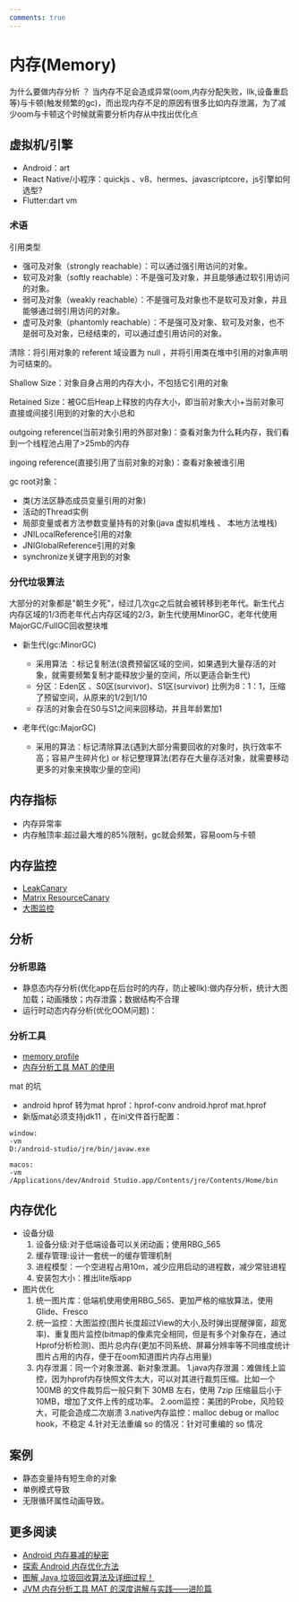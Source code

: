 ```yaml
---
comments: true
---
```

# 内存(Memory)

为什么要做内存分析 ？ 当内存不足会造成异常(oom,内存分配失败，llk,设备重启等)与卡顿(触发频繁的gc)，而出现内存不足的原因有很多比如内存泄漏，为了减少oom与卡顿这个时候就需要分析内存从中找出优化点

## 虚拟机/引擎
- Android：art
- React Native/小程序：quickjs 、v8、hermes、javascriptcore，js引擎如何选型?
- Flutter:dart vm

### 术语

引用类型

- 强可及对象（strongly reachable）：可以通过强引用访问的对象。
- 软可及对象（softly reachable）：不是强可及对象，并且能够通过软引用访问的对象。
- 弱可及对象（weakly reachable）：不是强可及对象也不是软可及对象，并且能够通过弱引用访问的对象。
- 虚可及对象（phantomly reachable）：不是强可及对象、软可及对象，也不是弱可及对象，已经结束的，可以通过虚引用访问的对象。

清除：将引用对象的 referent 域设置为 null ，并将引用类在堆中引用的对象声明为可结束的。

Shallow Size：对象自身占用的内存大小，不包括它引用的对象

Retained Size：被GC后Heap上释放的内存大小，即当前对象大小+当前对象可直接或间接引用到的对象的大小总和

outgoing reference(当前对象引用的外部对象)：查看对象为什么耗内存，我们看到一个线程池占用了>25mb的内存

ingoing reference(直接引用了当前对象的对象)：查看对象被谁引用

gc root对象：

- 类(方法区静态成员变量引用的对象)
- 活动的Thread实例
- 局部变量或者方法参数变量持有的对象(java 虚拟机堆栈 、 本地方法堆栈)
- JNILocalReference引用的对象
- JNIGlobalReference引用的对象
- synchronize关键字用到的对象

### 分代垃圾算法

大部分的对象都是"朝生夕死"，经过几次gc之后就会被转移到老年代。新生代占内存区域的1/3而老年代占内存区域的2/3，新生代使用MinorGC，老年代使用MajorGC/FullGC回收整块堆

- 新生代(gc:MinorGC)
  - 采用算法 ：标记复制法(浪费预留区域的空间，如果遇到大量存活的对象，就需要频繁复制才能释放少量的空间，所以更适合新生代)
  - 分区：Eden区 、S0区(survivor)、S1区(survivor) 比例为8：1：1，压缩了预留空间，从原来的1/2到1/10
  - 存活的对象会在S0与S1之间来回移动，并且年龄累加1

- 老年代(gc:MajorGC)
  - 采用的算法：标记清除算法(遇到大部分需要回收的对象时，执行效率不高；容易产生碎片化) or 标记整理算法(若存在大量存活对象，就需要移动更多的对象来换取少量的空间)

## 内存指标
- 内存异常率
- 内存触顶率:超过最大堆的85%限制，gc就会频繁，容易oom与卡顿

## 内存监控
- [LeakCanary](https://github.com/square/leakcanary)
- [Matrix ResourceCanary](https://github.com/Tencent/matrix/wiki/Matrix-Android-ResourceCanary)
- [大图监控]()

## 分析

### 分析思路
- 静息态内存分析(优化app在后台时的内存，防止被llk):做内存分析，统计大图加载；动画播放；内存泄露；数据结构不合理
- 运行时动态内存分析(优化OOM问题)：

### 分析工具
- [memory profile](https://developer.android.com/studio/profile/memory-profiler)
- [内存分析工具 MAT 的使用](http://www.cnblogs.com/tianzhijiexian/p/4268131.html)

mat 的坑

- android hprof 转为mat hprof：hprof-conv android.hprof mat.hprof
- 新版mat必须支持jdk11 ，在ini文件首行配置：
```
window:
-vm
D:/android-studio/jre/bin/javaw.exe

macos:
-vm
/Applications/dev/Android Studio.app/Contents/jre/Contents/Home/bin
```

## 内存优化
- 设备分级
    1. 设备分级:对于低端设备可以关闭动画；使用RBG_565
    2. 缓存管理:设计一套统一的缓存管理机制
    3. 进程模型：一个空进程占用10m，减少应用启动的进程数，减少常驻进程
    4. 安装包大小：推出lite版app
- 图片优化
    1. 统一图片库：低端机使用使用RBG_565、更加严格的缩放算法，使用Glide、Fresco
    2. 统一监控：大图监控(图片长度超过View的大小,及时弹出提醒弹窗，超宽率)、重复图片监控(bitmap的像素完全相同，但是有多个对象存在，通过Hprof分析检测)、图片总内存(更加不同系统、屏幕分辨率等不同维度统计图片占用的内存，便于在oom知道图片内存占用量)
    3. 内存泄漏：同一个对象泄漏、新对象泄漏。
            1.java内存泄漏：难做线上监控，因为hprof内存快照文件太大，可以对其进行裁剪压缩。比如一个 100MB 的文件裁剪后一般只剩下 30MB 左右，使用 7zip 压缩最后小于 10MB，增加了文件上传的成功率。
            2.oom监控：美团的Probe，风险较大，可能会造成二次崩溃
            3.native内存监控：malloc debug or malloc hook，不稳定
            4.针对无法重编 so 的情况：针对可重编的 so 情况

## 案例
- 静态变量持有短生命的对象
- 单例模式导致
- 无限循环属性动画导致。

## 更多阅读
- [Android 内存暴减的秘密](https://cloud.tencent.com/developer/article/1013705)
- [探索 Android 内存优化方法](https://juejin.cn/post/6844903897958449166#heading-35)
- [图解 Java 垃圾回收算法及详细过程！](https://xie.infoq.cn/article/9d4830f6c0c1e2df0753f9858)
- [JVM 内存分析工具 MAT 的深度讲解与实践——进阶篇](https://juejin.cn/post/6911624328472133646#heading-24)
